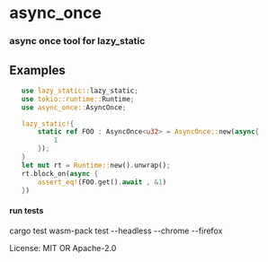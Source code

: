 # async_once

### async once tool for lazy_static

## Examples
```rust
   use lazy_static::lazy_static;
   use tokio::runtime::Runtime;
   use async_once::AsyncOnce;

   lazy_static!{
       static ref FOO : AsyncOnce<u32> = AsyncOnce::new(async{
           1
       });
   }
   let mut rt = Runtime::new().unwrap();
   rt.block_on(async {
       assert_eq!(FOO.get().await , &1)
   })
```

#### run tests

cargo test
wasm-pack test --headless --chrome --firefox


License: MIT OR Apache-2.0
